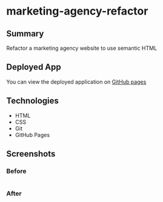 # marketing-agency-refactor

## Summary

Refactor a marketing agency website to use semantic HTML

## Deployed App

You can view the deployed application on [GitHub pages](https://wasimnaveed.github.io/marketing-agency-refactor/)

## Technologies

- HTML
- CSS
- Git
- GitHub Pages

## Screenshots

### Before

![]()

### After

![]()
